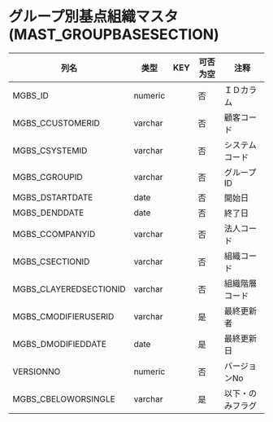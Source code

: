 # グループ別基点組織マスタ(MAST_GROUPBASESECTION)
| 列名   | 类型   | KEY  | 可否为空 | 注释   |
| ---- | ---- | ---- | ---- | ---- |
|MGBS_ID|numeric||否|ＩＤカラム|
|MGBS_CCUSTOMERID|varchar||否|顧客コード|
|MGBS_CSYSTEMID|varchar||否|システムコード|
|MGBS_CGROUPID|varchar||否|グループID|
|MGBS_DSTARTDATE|date||否|開始日|
|MGBS_DENDDATE|date||否|終了日|
|MGBS_CCOMPANYID|varchar||否|法人コード|
|MGBS_CSECTIONID|varchar||否|組織コード|
|MGBS_CLAYEREDSECTIONID|varchar||否|組織階層コード|
|MGBS_CMODIFIERUSERID|varchar||是|最終更新者|
|MGBS_DMODIFIEDDATE|date||是|最終更新日|
|VERSIONNO|numeric||否|バージョンNo|
|MGBS_CBELOWORSINGLE|varchar||是|以下・のみフラグ|
